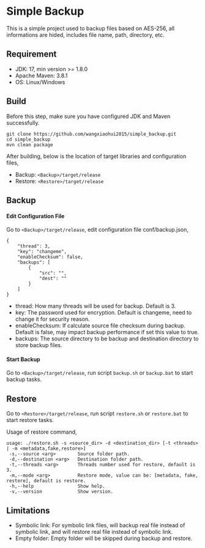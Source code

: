 # Simple Backup
This is a simple project used to backup files based on AES-256, all informations are hided, includes file name, path, directory, etc.


## Requirement
- JDK: 17, min version >= 1.8.0
- Apache Maven: 3.8.1
- OS: Linux/Windows


## Build
Before this step, make sure you have configured JDK and Maven successfully.

```
git clone https://github.com/wangxiaohui2015/simple_backup.git
cd simple_backup
mvn clean package
```

After building, below is the location of target libraries and configuration files,

- Backup: `<Backup>/target/release`
- Restore: `<Restore>/target/release`


## Backup

#### Edit Configuration File
Go to `<Backup>/target/release`, edit configuration file conf/backup.json,

```
{
    "thread": 3,
    "key": "changeme",
    "enableChecksum": false,
    "backups": [
        {
            "src": "",
            "dest": ""
        }
    ]
}

```

- thread: How many threads will be used for backup. Default is 3.
- key: The password used for encryption. Default is changeme, need to change it for security reason.
- enableChecksum: If calculate source file checksum during backup. Default is false, may impact backup performance if set this value to true.
- backups: The source directory to be backup and destination directory to store backup files.

#### Start Backup
Go to `<Backup>/target/release`, run script `backup.sh` or `backup.bat` to start backup tasks.


## Restore
Go to `<Restore>/target/release`, run script `restore.sh` or `restore.bat` to start restore tasks.

Usage of restore command,

```
usage: ./restore.sh -s <source_dir> -d <destination_dir> [-t <threads> | -m <metadata,fake,restore>]
 -s,--source <arg>        Source folder path.
 -d,--destination <arg>   Destination folder path.
 -t,--threads <arg>       Threads number used for restore, default is 3.
 -m,--mode <arg>          Restore mode, value can be: [metadata, fake, restore], default is restore.
 -h,--help                Show help.
 -v,--version             Show version.
```


## Limitations
- Symbolic link: For symbolic link files, will backup real file instead of symbolic link, and will restore real file instead of symbolic link.
- Empty folder: Empty folder will be skipped during backup and restore.
